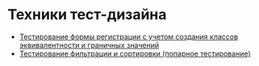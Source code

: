 # Техники тест-дизайна
- [Тестирование формы регистрации с учетом создания классов эквивалентности и граничных значений](https://docs.google.com/spreadsheets/d/1zPM3H9AHA9GgL6AnipLrdkzUVb-tGnzcq5F5KntzBpY/edit?gid=0#gid=0)
- [Тестирование фильтрации и сортировки (попарное тестирование)](https://docs.google.com/spreadsheets/d/1C0GhvhdqzseN9CwYxL4FsinBPVcEKFEAdGcI6MH8FqQ/edit?gid=0#gid=0)

